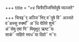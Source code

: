 +++
title = "०४ चित्रैरञ्जिभिर्वपुषे व्यञ्जते"

+++
चित्रइ᳓र् अञ्जि᳓भिर् व᳓पुषे वि᳓ अञ्जते  
व᳓क्षस्सु रुक्माँ᳓ अ᳓धि येतिरे शुभे᳓  
अं᳓सेषु एषां नि᳓ मिमृक्षुर् ऋष्ट᳓यः  
साकं᳓ जज्ञिरे स्वध᳓या दिवो᳓ न᳓रः